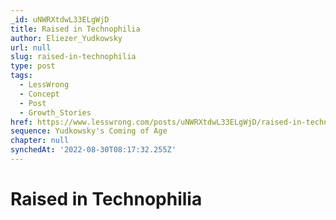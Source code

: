 ```yaml
---
_id: uNWRXtdwL33ELgWjD
title: Raised in Technophilia
author: Eliezer_Yudkowsky
url: null
slug: raised-in-technophilia
type: post
tags:
  - LessWrong
  - Concept
  - Post
  - Growth_Stories
href: https://www.lesswrong.com/posts/uNWRXtdwL33ELgWjD/raised-in-technophilia
sequence: Yudkowsky's Coming of Age
chapter: null
synchedAt: '2022-08-30T08:17:32.255Z'
---
```


# Raised in Technophilia
